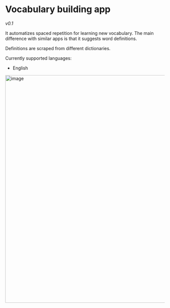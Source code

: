 # Vocabulary building app
*v0.1*

It automatizes spaced repetition for learning new vocabulary. The main difference with similar apps is that it suggests word definitions.

Definitions are scraped from different dictionaries. 

Currently supported languages:
- English

<img width="719" alt="image" src="https://user-images.githubusercontent.com/101255623/221374137-6d84cb0e-9c7b-4031-b686-ba4aaf9cafa6.png">

